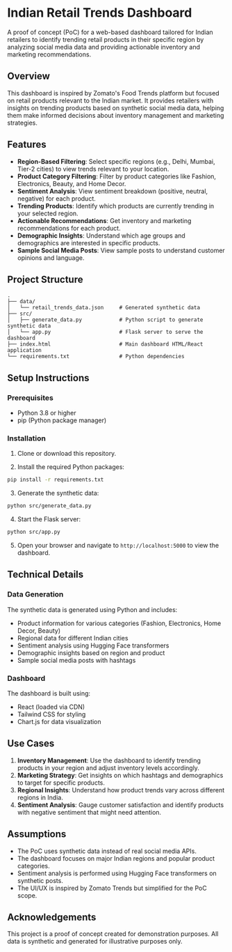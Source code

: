 # Indian Retail Trends Dashboard

A proof of concept (PoC) for a web-based dashboard tailored for Indian retailers to identify trending retail products in their specific region by analyzing social media data and providing actionable inventory and marketing recommendations.

## Overview

This dashboard is inspired by Zomato's Food Trends platform but focused on retail products relevant to the Indian market. It provides retailers with insights on trending products based on synthetic social media data, helping them make informed decisions about inventory management and marketing strategies.

## Features

- **Region-Based Filtering**: Select specific regions (e.g., Delhi, Mumbai, Tier-2 cities) to view trends relevant to your location.
- **Product Category Filtering**: Filter by product categories like Fashion, Electronics, Beauty, and Home Decor.
- **Sentiment Analysis**: View sentiment breakdown (positive, neutral, negative) for each product.
- **Trending Products**: Identify which products are currently trending in your selected region.
- **Actionable Recommendations**: Get inventory and marketing recommendations for each product.
- **Demographic Insights**: Understand which age groups and demographics are interested in specific products.
- **Sample Social Media Posts**: View sample posts to understand customer opinions and language.

## Project Structure

```
.
├── data/
│   └── retail_trends_data.json     # Generated synthetic data
├── src/
│   ├── generate_data.py            # Python script to generate synthetic data
│   └── app.py                      # Flask server to serve the dashboard
├── index.html                      # Main dashboard HTML/React application
└── requirements.txt                # Python dependencies
```

## Setup Instructions

### Prerequisites

- Python 3.8 or higher
- pip (Python package manager)

### Installation

1. Clone or download this repository.

2. Install the required Python packages:

```bash
pip install -r requirements.txt
```

3. Generate the synthetic data:

```bash
python src/generate_data.py
```

4. Start the Flask server:

```bash
python src/app.py
```

5. Open your browser and navigate to `http://localhost:5000` to view the dashboard.

## Technical Details

### Data Generation

The synthetic data is generated using Python and includes:
- Product information for various categories (Fashion, Electronics, Home Decor, Beauty)
- Regional data for different Indian cities
- Sentiment analysis using Hugging Face transformers
- Demographic insights based on region and product
- Sample social media posts with hashtags

### Dashboard

The dashboard is built using:
- React (loaded via CDN)
- Tailwind CSS for styling
- Chart.js for data visualization

## Use Cases

1. **Inventory Management**: Use the dashboard to identify trending products in your region and adjust inventory levels accordingly.
2. **Marketing Strategy**: Get insights on which hashtags and demographics to target for specific products.
3. **Regional Insights**: Understand how product trends vary across different regions in India.
4. **Sentiment Analysis**: Gauge customer satisfaction and identify products with negative sentiment that might need attention.

## Assumptions

- The PoC uses synthetic data instead of real social media APIs.
- The dashboard focuses on major Indian regions and popular product categories.
- Sentiment analysis is performed using Hugging Face transformers on synthetic posts.
- The UI/UX is inspired by Zomato Trends but simplified for the PoC scope.

## Acknowledgements

This project is a proof of concept created for demonstration purposes. All data is synthetic and generated for illustrative purposes only.
